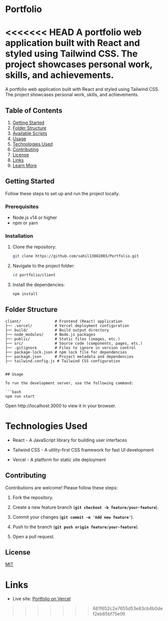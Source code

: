 # Portfolio

<<<<<<< HEAD
A portfolio web application built with React and styled using Tailwind CSS. The project showcases personal work, skills, and achievements.
=======
A portfolio web application built with React and styled using Tailwind CSS. The project showcases personal work, skills, and achievements.

## Table of Contents

1. [Getting Started](#getting-started)
2. [Folder Structure](#folder-structure)
3. [Available Scripts](#available-scripts)
4. [Usage](#usage)
5. [Technologies Used](#technologies-used)
6. [Contributing](#contributing)
7. [License](#license)
8. [Links](#links)
9. [Learn More](#learn-more)

## Getting Started

Follow these steps to set up and run the project locally.

### Prerequisites

- Node.js v14 or higher
- npm or yarn

### Installation

1. Clone the repository:

    ```bash
    git clone https://github.com/sahil13082003/Portfolio.git
    ```

2. Navigate to the project folder:

    ```bash
    cd portfolio/client
    ```

3. Install the dependencies:

    ```bash
    npm install
    ```

## Folder Structure

```plaintext
client/               # Frontend (React) application
├── .vercel/          # Vercel deployment configuration
├── build/            # Build output directory
├── node_modules/     # Node.js packages
├── public/           # Static files (images, etc.)
├── src/              # Source code (components, pages, etc.)
├── .gitignore        # Files to ignore in version control
├── package-lock.json # npm lock file for dependencies
├── package.json      # Project metadata and dependencies
├── tailwind.config.js # Tailwind CSS configuration


## Usage

To run the development server, use the following command:

```bash
npm run start
```

Open http://localhost:3000 to view it in your browser.

# Technologies Used
- React - A JavaScript library for building user interfaces

- Tailwind CSS - A utility-first CSS framework for fast UI development

- Vercel - A platform for static site deployment


## Contributing

Contributions are welcome! Please follow these steps:

1. Fork the repository.

2. Create a new feature branch (**`git checkout -b feature/your-feature`**).

3. Commit your changes (**`git commit -m 'Add new feature'`**).

4. Push to the branch (**`git push origin feature/your-feature`**).

5. Open a pull request.

## License

[MIT](https://choosealicense.com/licenses/mit/)

# Links

- Live site: [Portfolio on Vercel](https://portfolio-six-chi-20.vercel.app/)
>>>>>>> 661f652c2e7655d53e83cb4b0def2eb85bf75e06
